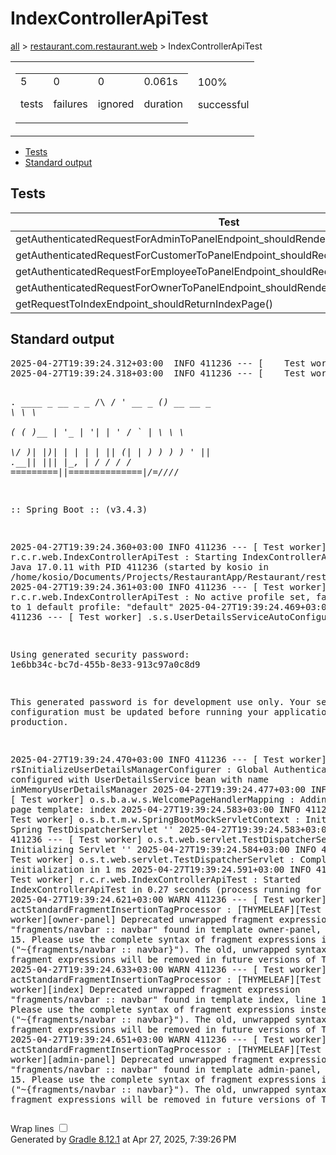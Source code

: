 <!DOCTYPE html>
<html>
<head>
<meta http-equiv="Content-Type" content="text/html; charset=utf-8"/>
<meta http-equiv="x-ua-compatible" content="IE=edge"/>
<title>Test results - IndexControllerApiTest</title>
<link href="../css/base-style.css" rel="stylesheet" type="text/css"/>
<link href="../css/style.css" rel="stylesheet" type="text/css"/>
<script src="../js/report.js" type="text/javascript"></script>
</head>
<body>
<div id="content">
<h1>IndexControllerApiTest</h1>
<div class="breadcrumbs">
<a href="../index.md">all</a> &gt;
<a href="../packages/restaurant.com.restaurant.web.md">restaurant.com.restaurant.web</a> &gt; IndexControllerApiTest</div>
<div id="summary">
<table>
<tr>
<td>
<div class="summaryGroup">
<table>
<tr>
<td>
<div class="infoBox" id="tests">
<div class="counter">5</div>
<p>tests</p>
</div>
</td>
<td>
<div class="infoBox" id="failures">
<div class="counter">0</div>
<p>failures</p>
</div>
</td>
<td>
<div class="infoBox" id="ignored">
<div class="counter">0</div>
<p>ignored</p>
</div>
</td>
<td>
<div class="infoBox" id="duration">
<div class="counter">0.061s</div>
<p>duration</p>
</div>
</td>
</tr>
</table>
</div>
</td>
<td>
<div class="infoBox success" id="successRate">
<div class="percent">100%</div>
<p>successful</p>
</div>
</td>
</tr>
</table>
</div>
<div id="tabs">
<ul class="tabLinks">
<li>
<a href="#tab0">Tests</a>
</li>
<li>
<a href="#tab1">Standard output</a>
</li>
</ul>
<div id="tab0" class="tab">
<h2>Tests</h2>
<table>
<thead>
<tr>
<th>Test</th>
<th>Duration</th>
<th>Result</th>
</tr>
</thead>
<tr>
<td class="success">getAuthenticatedRequestForAdminToPanelEndpoint_shouldRenderAdminPanel()</td>
<td class="success">0.013s</td>
<td class="success">passed</td>
</tr>
<tr>
<td class="success">getAuthenticatedRequestForCustomerToPanelEndpoint_shouldRedirectToCustomerPanel()</td>
<td class="success">0.004s</td>
<td class="success">passed</td>
</tr>
<tr>
<td class="success">getAuthenticatedRequestForEmployeeToPanelEndpoint_shouldRedirectToEmployeePanel()</td>
<td class="success">0.011s</td>
<td class="success">passed</td>
</tr>
<tr>
<td class="success">getAuthenticatedRequestForOwnerToPanelEndpoint_shouldRenderOwnerPanel()</td>
<td class="success">0.023s</td>
<td class="success">passed</td>
</tr>
<tr>
<td class="success">getRequestToIndexEndpoint_shouldReturnIndexPage()</td>
<td class="success">0.010s</td>
<td class="success">passed</td>
</tr>
</table>
</div>
<div id="tab1" class="tab">
<h2>Standard output</h2>
<span class="code">
<pre>2025-04-27T19:39:24.312+03:00  INFO 411236 --- [    Test worker] t.c.s.AnnotationConfigContextLoaderUtils : Could not detect default configuration classes for test class [restaurant.com.restaurant.web.IndexControllerApiTest]: IndexControllerApiTest does not declare any static, non-private, non-final, nested classes annotated with @Configuration.
2025-04-27T19:39:24.318+03:00  INFO 411236 --- [    Test worker] .b.t.c.SpringBootTestContextBootstrapper : Found @SpringBootConfiguration restaurant.com.restaurant.RestaurantApplication for test class restaurant.com.restaurant.web.IndexControllerApiTest

  .   ____          _            __ _ _
 /\\ / ___'_ __ _ _(_)_ __  __ _ \ \ \ \
( ( )\___ | '_ | '_| | '_ \/ _` | \ \ \ \
 \\/  ___)| |_)| | | | | || (_| |  ) ) ) )
  '  |____| .__|_| |_|_| |_\__, | / / / /
 =========|_|==============|___/=/_/_/_/

 :: Spring Boot ::                (v3.4.3)

2025-04-27T19:39:24.360+03:00  INFO 411236 --- [    Test worker] r.c.r.web.IndexControllerApiTest         : Starting IndexControllerApiTest using Java 17.0.11 with PID 411236 (started by kosio in /home/kosio/Documents/Projects/RestaurantApp/Restaurant/restaurant)
2025-04-27T19:39:24.361+03:00  INFO 411236 --- [    Test worker] r.c.r.web.IndexControllerApiTest         : No active profile set, falling back to 1 default profile: &quot;default&quot;
2025-04-27T19:39:24.469+03:00  WARN 411236 --- [    Test worker] .s.s.UserDetailsServiceAutoConfiguration : 

Using generated security password: 1e6bb34c-bc7d-455b-8e33-913c97a0c8d9

This generated password is for development use only. Your security configuration must be updated before running your application in production.

2025-04-27T19:39:24.470+03:00  INFO 411236 --- [    Test worker] r$InitializeUserDetailsManagerConfigurer : Global AuthenticationManager configured with UserDetailsService bean with name inMemoryUserDetailsManager
2025-04-27T19:39:24.477+03:00  INFO 411236 --- [    Test worker] o.s.b.a.w.s.WelcomePageHandlerMapping    : Adding welcome page template: index
2025-04-27T19:39:24.583+03:00  INFO 411236 --- [    Test worker] o.s.b.t.m.w.SpringBootMockServletContext : Initializing Spring TestDispatcherServlet ''
2025-04-27T19:39:24.583+03:00  INFO 411236 --- [    Test worker] o.s.t.web.servlet.TestDispatcherServlet  : Initializing Servlet ''
2025-04-27T19:39:24.584+03:00  INFO 411236 --- [    Test worker] o.s.t.web.servlet.TestDispatcherServlet  : Completed initialization in 1 ms
2025-04-27T19:39:24.591+03:00  INFO 411236 --- [    Test worker] r.c.r.web.IndexControllerApiTest         : Started IndexControllerApiTest in 0.27 seconds (process running for 9.391)
2025-04-27T19:39:24.621+03:00  WARN 411236 --- [    Test worker] actStandardFragmentInsertionTagProcessor : [THYMELEAF][Test worker][owner-panel] Deprecated unwrapped fragment expression &quot;fragments/navbar :: navbar&quot; found in template owner-panel, line 14, col 15. Please use the complete syntax of fragment expressions instead (&quot;~{fragments/navbar :: navbar}&quot;). The old, unwrapped syntax for fragment expressions will be removed in future versions of Thymeleaf.
2025-04-27T19:39:24.633+03:00  WARN 411236 --- [    Test worker] actStandardFragmentInsertionTagProcessor : [THYMELEAF][Test worker][index] Deprecated unwrapped fragment expression &quot;fragments/navbar :: navbar&quot; found in template index, line 12, col 11. Please use the complete syntax of fragment expressions instead (&quot;~{fragments/navbar :: navbar}&quot;). The old, unwrapped syntax for fragment expressions will be removed in future versions of Thymeleaf.
2025-04-27T19:39:24.651+03:00  WARN 411236 --- [    Test worker] actStandardFragmentInsertionTagProcessor : [THYMELEAF][Test worker][admin-panel] Deprecated unwrapped fragment expression &quot;fragments/navbar :: navbar&quot; found in template admin-panel, line 12, col 15. Please use the complete syntax of fragment expressions instead (&quot;~{fragments/navbar :: navbar}&quot;). The old, unwrapped syntax for fragment expressions will be removed in future versions of Thymeleaf.
</pre>
</span>
</div>
</div>
<div id="footer">
<p>
<div>
<label class="hidden" id="label-for-line-wrapping-toggle" for="line-wrapping-toggle">Wrap lines
<input id="line-wrapping-toggle" type="checkbox" autocomplete="off"/>
</label>
</div>Generated by 
<a href="http://www.gradle.org">Gradle 8.12.1</a> at Apr 27, 2025, 7:39:26 PM</p>
</div>
</div>
</body>
</html>
